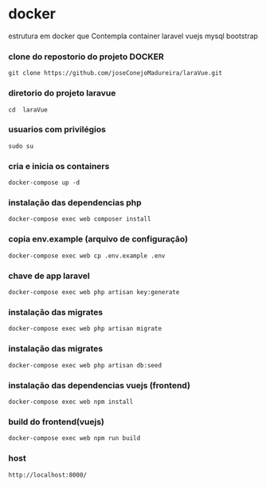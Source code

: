 # docker 
estrutura em docker que Contempla container 
laravel 
vuejs 
mysql 
bootstrap
### clone do repostorio do projeto DOCKER 
```
git clone https://github.com/joseConejoMadureira/laraVue.git
```

### diretorio  do projeto laravue
```
cd  laraVue
```
### usuarios com privilégios
```
sudo su
```

### cria e inicia os containers 
```
docker-compose up -d
```
### instalação das dependencias php 
```
docker-compose exec web composer install
```
### copia env.example (arquivo de configuração)

```
docker-compose exec web cp .env.example .env
```
### chave de app laravel 
```
docker-compose exec web php artisan key:generate 
```
### instalação das migrates 
```
docker-compose exec web php artisan migrate
```
### instalação das migrates 
```
docker-compose exec web php artisan db:seed
```
### instalação das dependencias vuejs (frontend) 
```
docker-compose exec web npm install
```

### build do frontend(vuejs) 
```
docker-compose exec web npm run build
```
### host 
```
http://localhost:8000/
```


